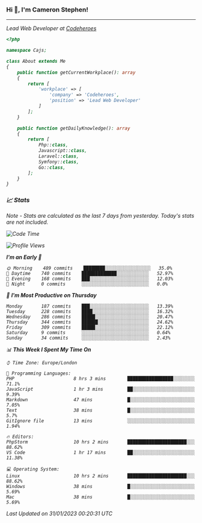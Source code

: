 ### Hi 👋, I'm Cameron Stephen!
<hr>
<p><em>Lead Web Developer at <a href="https://codeheroes.co.uk">Codeheroes</a></p>


```php
<?php

namespace Cajs;

class About extends Me
{
    public function getCurrentWorkplace(): array
    {
        return [
            'workplace' => [
                'company' => 'Codeheroes',
                'position' => 'Lead Web Developer'
            ]
        ];
    }

    public function getDailyKnowledge(): array
    {
        return [
            Php::class,
            Javascript::class,
            Laravel::class,
            Symfony::class,
            Go::class,
        ];
    }
}
```

### 📈 Stats
<p><em>Note - Stats are calculated as the last 7 days from yesterday. Today's stats are not included.</em></p>


<!--START_SECTION:waka-->
![Code Time](http://img.shields.io/badge/Code%20Time-3%2C249%20hrs%2058%20mins-blue)

![Profile Views](http://img.shields.io/badge/Profile%20Views-3-blue)

**I'm an Early 🐤** 

```text
🌞 Morning    489 commits    ████████░░░░░░░░░░░░░░░░░   35.0% 
🌆 Daytime    740 commits    █████████████░░░░░░░░░░░░   52.97% 
🌃 Evening    168 commits    ███░░░░░░░░░░░░░░░░░░░░░░   12.03% 
🌙 Night      0 commits      ░░░░░░░░░░░░░░░░░░░░░░░░░   0.0%

```
📅 **I'm Most Productive on Thursday** 

```text
Monday       187 commits    ███░░░░░░░░░░░░░░░░░░░░░░   13.39% 
Tuesday      228 commits    ████░░░░░░░░░░░░░░░░░░░░░   16.32% 
Wednesday    286 commits    █████░░░░░░░░░░░░░░░░░░░░   20.47% 
Thursday     344 commits    ██████░░░░░░░░░░░░░░░░░░░   24.62% 
Friday       309 commits    █████░░░░░░░░░░░░░░░░░░░░   22.12% 
Saturday     9 commits      ░░░░░░░░░░░░░░░░░░░░░░░░░   0.64% 
Sunday       34 commits     ░░░░░░░░░░░░░░░░░░░░░░░░░   2.43%

```


📊 **This Week I Spent My Time On** 

```text
⌚︎ Time Zone: Europe/London

💬 Programming Languages: 
PHP                      8 hrs 3 mins        █████████████████░░░░░░░░   71.1% 
JavaScript               1 hr 3 mins         ██░░░░░░░░░░░░░░░░░░░░░░░   9.39% 
Markdown                 47 mins             █░░░░░░░░░░░░░░░░░░░░░░░░   7.05% 
Text                     38 mins             █░░░░░░░░░░░░░░░░░░░░░░░░   5.7% 
GitIgnore file           13 mins             ░░░░░░░░░░░░░░░░░░░░░░░░░   1.94%

🔥 Editors: 
PhpStorm                 10 hrs 2 mins       ██████████████████████░░░   88.62% 
VS Code                  1 hr 17 mins        ██░░░░░░░░░░░░░░░░░░░░░░░   11.38%

💻 Operating System: 
Linux                    10 hrs 2 mins       ██████████████████████░░░   88.62% 
Windows                  38 mins             █░░░░░░░░░░░░░░░░░░░░░░░░   5.69% 
Mac                      38 mins             █░░░░░░░░░░░░░░░░░░░░░░░░   5.69%

```


 Last Updated on 31/01/2023 00:20:31 UTC
<!--END_SECTION:waka-->
